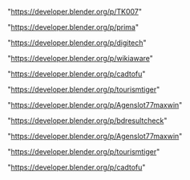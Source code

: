 "https://developer.blender.org/p/TK007"

"https://developer.blender.org/p/prima"

"https://developer.blender.org/p/digitech"

"https://developer.blender.org/p/wikiaware"

"https://developer.blender.org/p/cadtofu"

"https://developer.blender.org/p/tourismtiger"

"https://developer.blender.org/p/Agenslot77maxwin"

 
"https://developer.blender.org/p/bdresultcheck"


"https://developer.blender.org/p/Agenslot77maxwin"


"https://developer.blender.org/p/tourismtiger"


"https://developer.blender.org/p/cadtofu"


 
